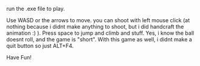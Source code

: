 run the .exe file to play.

Use WASD or the arrows to move. you can shoot with left mouse click (at nothing because i didnt make anything to shoot, but i did handcraft the animation :) ).
Press space to jump and climb and stuff.
Yes, i know the ball doesnt roll, and the game is "short".
With this game as well, i didnt make a quit button so just ALT+F4.

Have Fun!
